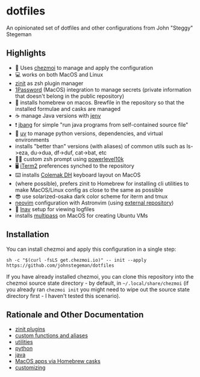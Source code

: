 # dotfiles

An opinionated set of dotfiles and other configurations from John "Steggy" Stegeman


## Highlights

- 🚀 Uses [chezmoi](https://github.com/twpayne/chezmoi) to manage and apply the configuration
- 💻 works on both MacOS and Linux
- [zinit](https://github.com/zdharma-continuum/zinit) as zsh plugin manager
- [1Password](https://1password.com) (MacOS) integration to manage secrets (private information that doesn't belong in the public repository)
- 🍺 installs homebrew on macos. Brewfile in the repository so that the installed formulae and casks are managed
- ☕️ manage Java versions with [jenv](https://github.com/jenv/jenv)
- ❗️ [jbang](https://www.jbang.dev/) for simple "run java programs from self-contained source file"
- 🐍 [uv](https://docs.astral.sh/uv/) to manage python versions, dependencies, and virtual environments
- installs "better than" versions (with aliases) of common utils such as ls->eza, du->dua, df->duf, cat->bat, etc
- 🕺🏽 custom zsh prompt using [powerlevel10k](https://github.com/romkatv/powerlevel10k)
- 🖥️ [iTerm2](https://iterm2.com) preferences synched to the repository
- ⌨️ installs [Colemak DH](https://colemakmods.github.io/mod-dh/) keyboard layout on MacOS
- (where possible), prefers zinit to Homebrew for installing cli utilities to make MacOS/Linux config as close to the same as possible
- 😎 use solarized-osaka dark color scheme for iterm and tmux
- [neovim](https://neovim.io/) configuration with Astronvim (using [external repository](https://github.com/johnstegeman/nvim_astrov4))
- 📑 [lnav](https://lnav.org/) setup for viewing logfiles
- installs [multipass](https://multipass.run) on MacOS for creating Ubuntu VMs


## Installation

You can install chezmoi and apply this configuration in a single step:

```
sh -c "$(curl -fsLS get.chezmoi.io)" -- init --apply https://github.com/johnstegeman/dotfiles
```

If you have already installed chezmoi, you can clone this repository into the chezmoi source state directory - by default, in `~/.local/share/chezmoi` (if you already ran `chezmoi init` you might need to wipe out the source state directory first - I haven't tested this scenario).

## Rationale and Other Documentation

- [zinit plugins](docs/zinit.md)
- [custom functions and aliases](docs/functions.md)
- [utilities](docs/utilities.md)
- [python](docs/python.md)
- [java](docs/java.md)
- [MacOS apps via Homebrew casks](docs/apps.md)
- [customizing](docs/customizing.md)